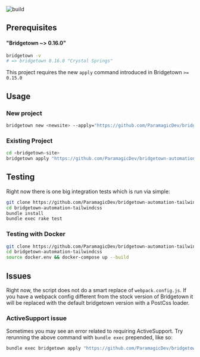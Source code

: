 ![build](https://github.com/ParamagicDev/bridgetown-automation-tailwindcss/workflows/build/badge.svg)

## Prerequisites

#### "Bridgetown ~> 0.16.0"

```bash
bridgetown -v
# => bridgetown 0.16.0 "Crystal Springs"
```

This project requires the new `apply` command introduced in Bridgetown
`>= 0.15.0` 

## Usage

### New project

```bash
bridgetown new <newsite> --apply="https://github.com/ParamagicDev/bridgetown-automation-tailwindcss"
```

### Existing Project

```bash
cd <bridgetown-site>
bridgetown apply "https://github.com/ParamagicDev/bridgetown-automation-tailwindcss"
```

## Testing

Right now there is one big integration tests which is run via simple:

```bash
git clone https://github.com/ParamagicDev/bridgetown-automation-tailwindcss/
cd bridgetown-automation-tailwindcss
bundle install
bundle exec rake test
```

### Testing with Docker

```bash
git clone https://github.com/ParamagicDev/bridgetown-automation-tailwindcss/
cd bridgetown-automation-tailwindcss
source docker.env && docker-compose up --build
```

## Issues

Right now, the script does not do a smart replace of
`webpack.config.js`. If you have a webpack config different from the
stock version of Bridgetown it will be replaced with the default
bridgetown version with a PostCss loader.

### ActiveSupport issue

Sometimes you may see an error related to requiring ActiveSupport. 
Try rerunning the above command with `bundle exec` prepended, like so:

```bash
bundle exec bridgetown apply "https://github.com/ParamagicDev/bridgetown-automation-tailwindcss"
```
